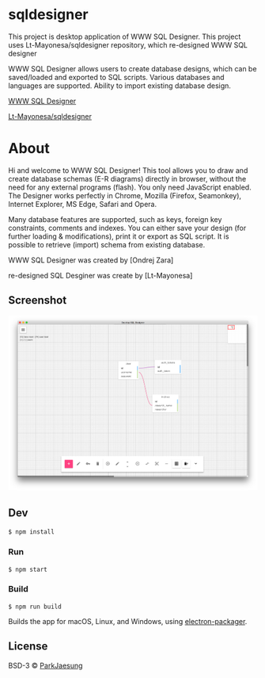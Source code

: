 # sqldesigner
This project is desktop application of WWW SQL Designer. This project uses Lt-Mayonesa/sqldesigner repository, which re-designed WWW SQL designer

WWW SQL Designer allows users to create database designs, which can be saved/loaded and exported to SQL scripts. Various databases and languages are supported. Ability to import existing database design.

[WWW SQL Designer](https://github.com/ondras/wwwsqldesigner)

[Lt-Mayonesa/sqldesigner](https://github.com/Lt-Mayonesa/sqldesigner)
 

# About

Hi and welcome to WWW SQL Designer! This tool allows you to draw and create database schemas (E-R diagrams) directly in browser, without the need for any external programs (flash). You only need JavaScript enabled.
The Designer works perfectly in Chrome, Mozilla (Firefox, Seamonkey), Internet Explorer, MS Edge, Safari and Opera.

Many database features are supported, such as keys, foreign key constraints, comments and indexes. You can either save your design (for further loading & modifications), print it or export as SQL script. It is possible to retrieve (import) schema from existing database.

WWW SQL Designer was created by [Ondrej Zara]

re-designed SQL Desginer was create by [Lt-Mayonesa]

## Screenshot

![Screenshot](./images/screenshot1.png)

## Dev

```
$ npm install
```

### Run

```
$ npm start
```

### Build

```
$ npm run build
```

Builds the app for macOS, Linux, and Windows, using [electron-packager](https://github.com/electron-userland/electron-packager).


## License

BSD-3 © [ParkJaesung](http://private12.github.io)
